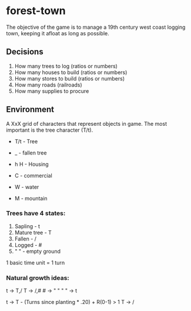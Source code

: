 # forest-town

The objective of the game is to manage a 19th century west coast logging town, keeping it afloat as long as possible.



## Decisions
1. How many trees to log (ratios or numbers)
2. How many houses to build (ratios or numbers)
3. How many stores to build (ratios or numbers)
4. How many roads (railroads)
5. How many supplies to procure

## Environment
A XxX grid of characters that represent objects in game. The most important is the tree character (T/t).

* T/t - Tree
* _ - fallen tree

* h H - Housing
* C - commercial
* W - water
* M - mountain

### Trees have 4 states:
1. Sapling - t
2. Mature tree - T
3. Fallen - /
4. Logged - #
5. " " - empty ground

1 basic time unit = 1 turn

### Natural growth ideas:
t -> T,/
T -> /,#
\# -> " "
" " -> t

t -> T - (Turns since planting * .20) + R(0-1) > 1
T -> /
